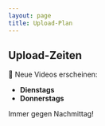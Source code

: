 ```yaml
---
layout: page
title: Upload-Plan
---
```


## Upload-Zeiten

🎥 Neue Videos erscheinen:

- **Dienstags**
- **Donnerstags**

Immer gegen Nachmittag!
